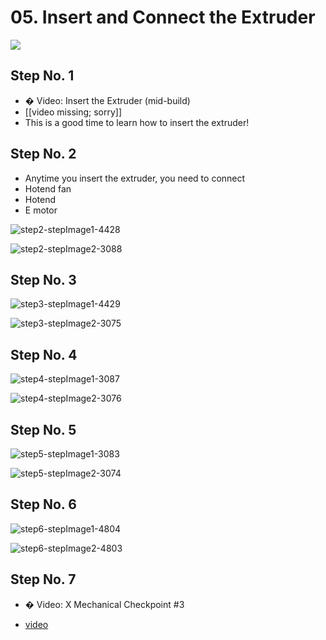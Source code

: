 # 05. Insert and Connect the Extruder

![](https://d17kynu4zpq5hy.cloudfront.net/igi/imade3d/SLiWBKRxZjHuGFWA.medium)

## Step No. 1

- � Video: Insert the Extruder (mid-build)
- [[video missing; sorry]]
- This is a good time to learn how to insert the extruder!

## Step No. 2

- Anytime you insert the extruder, you need to connect
- Hotend fan
- Hotend
- E motor

![step2-stepImage1-4428](https://d17kynu4zpq5hy.cloudfront.net/igi/imade3d/buyHaiLJQblPSLRP.medium)

![step2-stepImage2-3088](https://d17kynu4zpq5hy.cloudfront.net/igi/imade3d/oRjbNFgEx3CKAmXu.medium)

## Step No. 3

![step3-stepImage1-4429](https://d17kynu4zpq5hy.cloudfront.net/igi/imade3d/MaRjUKrWcGKcAkPH.medium)

![step3-stepImage2-3075](https://d17kynu4zpq5hy.cloudfront.net/igi/imade3d/gQctVlKYMqAN5ZWa.medium)


## Step No. 4

![step4-stepImage1-3087](https://d17kynu4zpq5hy.cloudfront.net/igi/imade3d/UXKMGpMOqZTpSbvN.medium)

![step4-stepImage2-3076](https://d17kynu4zpq5hy.cloudfront.net/igi/imade3d/iyPB3tFvbGwTqA3R.medium)


## Step No. 5

![step5-stepImage1-3083](https://d17kynu4zpq5hy.cloudfront.net/igi/imade3d/fFEjFAwpJO53aScL.medium)

![step5-stepImage2-3074](https://d17kynu4zpq5hy.cloudfront.net/igi/imade3d/3ZGpaOqdga4qGVA1.medium)


## Step No. 6

![step6-stepImage1-4804](https://d17kynu4zpq5hy.cloudfront.net/igi/imade3d/rDlf3bIlaCyXMgEo.medium)

![step6-stepImage2-4803](https://d17kynu4zpq5hy.cloudfront.net/igi/imade3d/oXLFpdQCbpFngjpI.medium)


## Step No. 7

- � Video: X Mechanical Checkpoint #3

- [video](https://dozuki-guide-objects.s3.amazonaws.com/igo/video/imade3d/2JeFiCqbZlRwhmcW_MP4_720.mp4)

<span></span>
